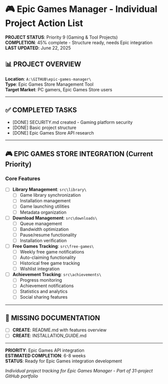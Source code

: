 # 🎮 Epic Games Manager - Individual Project Action List

**PROJECT STATUS**: Priority 9 (Gaming & Tool Projects)  
**COMPLETION**: 45% complete - Structure ready, needs Epic integration  
**LAST UPDATED**: June 22, 2025  

## 📊 PROJECT OVERVIEW

**Location**: `A:\GITHUB\epic-games-manager\`  
**Type**: Epic Games Store Management Tool  
**Target Market**: PC gamers, Epic Games Store users  

---

## ✅ COMPLETED TASKS
- [DONE] SECURITY.md created - Gaming platform security
- [DONE] Basic project structure
- [DONE] Epic Games Store API research

---

## 🎮 EPIC GAMES STORE INTEGRATION (Current Priority)

### Core Features
- [ ] **Library Management**: `src\library\`
  - [ ] Game library synchronization
  - [ ] Installation management
  - [ ] Game launching utilities
  - [ ] Metadata organization

- [ ] **Download Management**: `src\downloads\`
  - [ ] Queue management
  - [ ] Bandwidth optimization
  - [ ] Pause/resume functionality
  - [ ] Installation verification

- [ ] **Free Games Tracking**: `src\free-games\`
  - [ ] Weekly free game notifications
  - [ ] Auto-claiming functionality
  - [ ] Historical free game tracking
  - [ ] Wishlist integration

- [ ] **Achievement Tracking**: `src\achievements\`
  - [ ] Progress monitoring
  - [ ] Achievement notifications
  - [ ] Statistics and analytics
  - [ ] Social sharing features

---

## 📄 MISSING DOCUMENTATION
- [ ] **CREATE**: README.md with features overview
- [ ] **CREATE**: INSTALLATION_GUIDE.md

---

**PRIORITY**: Epic Games API integration  
**ESTIMATED COMPLETION**: 6-8 weeks  
**STATUS**: Ready for Epic Games integration development  

*Individual project tracking for Epic Games Manager - Part of 31-project GitHub portfolio*